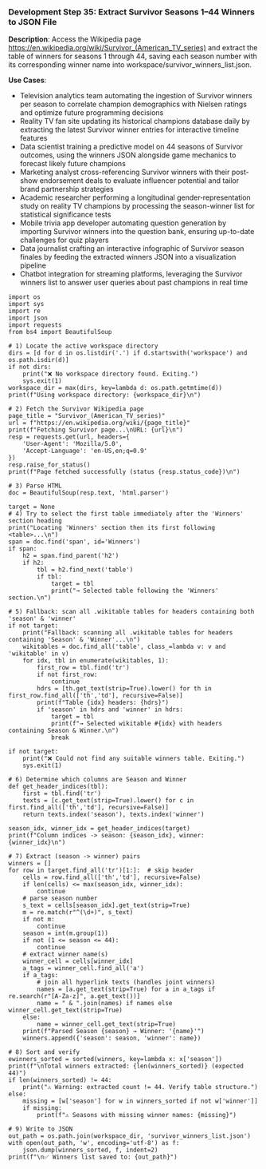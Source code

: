 ### Development Step 35: Extract Survivor Seasons 1–44 Winners to JSON File

**Description**: Access the Wikipedia page https://en.wikipedia.org/wiki/Survivor_(American_TV_series) and extract the table of winners for seasons 1 through 44, saving each season number with its corresponding winner name into workspace/survivor_winners_list.json.

**Use Cases**:
- Television analytics team automating the ingestion of Survivor winners per season to correlate champion demographics with Nielsen ratings and optimize future programming decisions
- Reality TV fan site updating its historical champions database daily by extracting the latest Survivor winner entries for interactive timeline features
- Data scientist training a predictive model on 44 seasons of Survivor outcomes, using the winners JSON alongside game mechanics to forecast likely future champions
- Marketing analyst cross-referencing Survivor winners with their post-show endorsement deals to evaluate influencer potential and tailor brand partnership strategies
- Academic researcher performing a longitudinal gender‐representation study on reality TV champions by processing the season-winner list for statistical significance tests
- Mobile trivia app developer automating question generation by importing Survivor winners into the question bank, ensuring up-to-date challenges for quiz players
- Data journalist crafting an interactive infographic of Survivor season finales by feeding the extracted winners JSON into a visualization pipeline
- Chatbot integration for streaming platforms, leveraging the Survivor winners list to answer user queries about past champions in real time

```
import os
import sys
import re
import json
import requests
from bs4 import BeautifulSoup

# 1) Locate the active workspace directory
dirs = [d for d in os.listdir('.') if d.startswith('workspace') and os.path.isdir(d)]
if not dirs:
    print("❌ No workspace directory found. Exiting.")
    sys.exit(1)
workspace_dir = max(dirs, key=lambda d: os.path.getmtime(d))
print(f"Using workspace directory: {workspace_dir}\n")

# 2) Fetch the Survivor Wikipedia page
page_title = "Survivor_(American_TV_series)"
url = f"https://en.wikipedia.org/wiki/{page_title}"
print(f"Fetching Survivor page...\nURL: {url}\n")
resp = requests.get(url, headers={
    'User-Agent': 'Mozilla/5.0',
    'Accept-Language': 'en-US,en;q=0.9'
})
resp.raise_for_status()
print(f"Page fetched successfully (status {resp.status_code})\n")

# 3) Parse HTML
doc = BeautifulSoup(resp.text, 'html.parser')

target = None
# 4) Try to select the first table immediately after the 'Winners' section heading
print("Locating 'Winners' section then its first following <table>...\n")
span = doc.find('span', id='Winners')
if span:
    h2 = span.find_parent('h2')
    if h2:
        tbl = h2.find_next('table')
        if tbl:
            target = tbl
            print("→ Selected table following the 'Winners' section.\n")

# 5) Fallback: scan all .wikitable tables for headers containing both 'season' & 'winner'
if not target:
    print("Fallback: scanning all .wikitable tables for headers containing 'Season' & 'Winner'...\n")
    wikitables = doc.find_all('table', class_=lambda v: v and 'wikitable' in v)
    for idx, tbl in enumerate(wikitables, 1):
        first_row = tbl.find('tr')
        if not first_row:
            continue
        hdrs = [th.get_text(strip=True).lower() for th in first_row.find_all(['th','td'], recursive=False)]
        print(f"Table {idx} headers: {hdrs}")
        if 'season' in hdrs and 'winner' in hdrs:
            target = tbl
            print(f"→ Selected wikitable #{idx} with headers containing Season & Winner.\n")
            break

if not target:
    print("❌ Could not find any suitable winners table. Exiting.")
    sys.exit(1)

# 6) Determine which columns are Season and Winner
def get_header_indices(tbl):
    first = tbl.find('tr')
    texts = [c.get_text(strip=True).lower() for c in first.find_all(['th','td'], recursive=False)]
    return texts.index('season'), texts.index('winner')

season_idx, winner_idx = get_header_indices(target)
print(f"Column indices -> season: {season_idx}, winner: {winner_idx}\n")

# 7) Extract (season -> winner) pairs
winners = []
for row in target.find_all('tr')[1:]:  # skip header
    cells = row.find_all(['th','td'], recursive=False)
    if len(cells) <= max(season_idx, winner_idx):
        continue
    # parse season number
    s_text = cells[season_idx].get_text(strip=True)
    m = re.match(r"^(\d+)", s_text)
    if not m:
        continue
    season = int(m.group(1))
    if not (1 <= season <= 44):
        continue
    # extract winner name(s)
    winner_cell = cells[winner_idx]
    a_tags = winner_cell.find_all('a')
    if a_tags:
        # join all hyperlink texts (handles joint winners)
        names = [a.get_text(strip=True) for a in a_tags if re.search(r"[A-Za-z]", a.get_text())]
        name = " & ".join(names) if names else winner_cell.get_text(strip=True)
    else:
        name = winner_cell.get_text(strip=True)
    print(f"Parsed Season {season} → Winner: '{name}'")
    winners.append({'season': season, 'winner': name})

# 8) Sort and verify
ewinners_sorted = sorted(winners, key=lambda x: x['season'])
print(f"\nTotal winners extracted: {len(winners_sorted)} (expected 44)")
if len(winners_sorted) != 44:
    print("⚠️ Warning: extracted count != 44. Verify table structure.")
else:
    missing = [w['season'] for w in winners_sorted if not w['winner']]
    if missing:
        print(f"⚠️ Seasons with missing winner names: {missing}")

# 9) Write to JSON
out_path = os.path.join(workspace_dir, 'survivor_winners_list.json')
with open(out_path, 'w', encoding='utf-8') as f:
    json.dump(winners_sorted, f, indent=2)
print(f"\n✅ Winners list saved to: {out_path}")
```